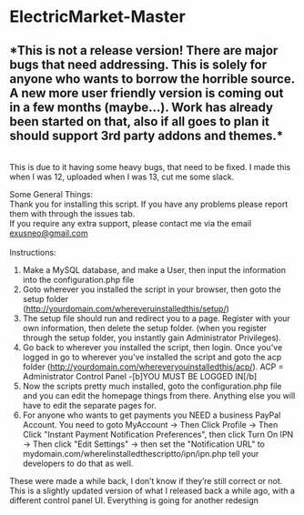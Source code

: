 # ElectricMarket-Master

<h2><b>*This is not a release version! There are major bugs that need addressing. This is solely for anyone who wants to borrow the horrible source. A new more user friendly version is coming out in a few months (maybe...). Work has already been started on that, also if all goes to plan it should support 3rd party addons and themes.*</b></h2><br>
This is due to it having some heavy bugs, that need to be fixed.
I made this when I was 12, uploaded when I was 13, cut me some slack.

Some General Things:<br>
Thank you for installing this script. If you have any problems please report them with through the issues tab.<br>
If you require any extra support, please contact me via the email exusneo@gmail.com<br>
<br>
Instructions:<br>
1) Make a MySQL database, and make a User, then input the information into the configuration.php file<br>
2) Goto wherever you installed the script in your browser, then goto the setup folder<br> (http://yourdomain.com/whereveruinstalledthis/setup/)<br>
3) The setup file should run and redirect you to a page. Register with your own information, then delete the setup folder. (when you register through the setup folder, you instantly gain Administrator Privileges).<br>
4) Go back to wherever you installed the script, then login. Once you've logged in go to wherever you've installed the script and goto the acp folder (http://yourdomain.com/whereveryouinstalledthis/acp/). ACP = Administrator Control Panel -[b]YOU MUST BE LOGGED IN[/b]<br>
5) Now the scripts pretty much installed, goto the configuration.php file and you can edit the homepage things from there. Anything else you will have to edit the separate pages for.<br>
6) For anyone who wants to get payments you NEED a business PayPal Account. You need to goto MyAccount -> Then Click Profile -> Then Click "Instant Payment Notification Preferences", then click Turn On IPN -> Then click "Edit Settings" -> then set the "Notification URL" to mydomain.com/whereIinstalledthescriptto/ipn/ipn.php tell your developers to do that as well.

These were made a while back, I don’t know if they’re still correct or not.
This is a slightly updated version of what I released back a while ago, with a different control panel UI.
Everything is going for another redesign
